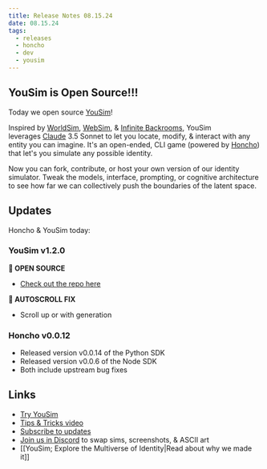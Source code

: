 ```yaml
---
title: Release Notes 08.15.24
date: 08.15.24
tags:
  - releases
  - honcho
  - dev
  - yousim
---
```

## YouSim is Open Source!!!

Today we open source [YouSim](https://yousim.ai/)!

Inspired by [WorldSim](https://worldsim.nousresearch.com), [WebSim](https://websim.ai), & [Infinite Backrooms](https://dreams-of-an-electric-mind.webflow.io), YouSim leverages [Claude](https://claude.ai) 3.5 Sonnet to let you locate, modify, & interact with any entity you can imagine. It's an open-ended, CLI game (powered by [Honcho](https://honcho.dev)) that let's you simulate any possible identity.

Now you can fork, contribute, or host your own version of our identity simulator. Tweak the models, interface, prompting, or cognitive architecture to see how far we can collectively push the boundaries of the latent space.

## Updates
Honcho & YouSim today:
### YouSim v1.2.0
**💾 OPEN SOURCE**
- [Check out the repo here](https://github.com/plastic-labs/yousim)

**🔧 AUTOSCROLL FIX**
- Scroll up or with generation

### Honcho v0.0.12
- Released version v0.0.14 of the Python SDK 
- Released version v0.0.6 of the Node SDK 
- Both include upstream bug fixes

## Links
- [Try YouSim](https://yousim.ai/)
- [Tips & Tricks video](https://www.loom.com/share/b2fe578b183b400b88845656d7ceb232?sid=59c562ae-00e8-483c-82a9-7218b61f93e8)
- [Subscribe to updates](https://plasticlabs.typeform.com/yousimupdates)
- [Join us in Discord](https://discord.gg/plasticlabs) to swap sims, screenshots, & ASCII art
- [[YouSim; Explore the Multiverse of Identity|Read about why we made it]]
